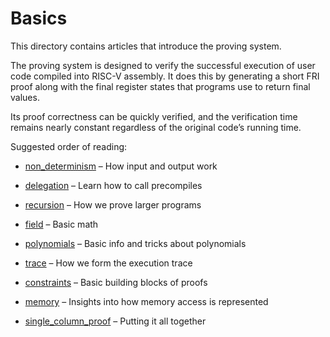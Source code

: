 # Basics

This directory contains articles that introduce the proving system.

The proving system is designed to verify the successful execution of user code compiled into RISC-V assembly. It does this by generating a short FRI proof along with the final register states that programs use to return final values.

Its proof correctness can be quickly verified, and the verification time remains nearly constant regardless of the original code’s running time.

Suggested order of reading:

* [non_determinism](./non_determinism.md) – How input and output work
* [delegation](./delegation.md) – Learn how to call precompiles
* [recursion](./recursion.md) – How we prove larger programs

* [field](./field.md) – Basic math
* [polynomials](./polynomials.md) – Basic info and tricks about polynomials

* [trace](./trace.md) – How we form the execution trace
* [constraints](./constraints.md) – Basic building blocks of proofs
* [memory](./memory.md) – Insights into how memory access is represented

* [single_column_proof](./single_column_proof.md) – Putting it all together
